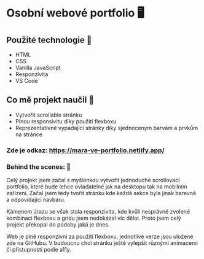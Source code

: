# Osobní webové portfolio 🖥️

## Použité technologie 🎷
- HTML
- CSS
- Vanilla JavaScript
- Responzivita
- VS Code


## Co mě projekt naučil 📖
- Vytvořit scrollable stránku
- Plnou responsivitu díky použití flexboxu
- Reprezentativně vypadající stránky díky sjednoceným barvám a prvkům na stránce

### Zde je odkaz: https://mara-ve-portfolio.netlify.app/ 


### Behind the scenes: 🥂
Celý projekt jsem začal s myšlenkou vytvořit jednoduché scrollovací portfolio, které bude lehce ovladatelné jak na desktopu tak na mobilním zařízení. Začal jsem tedy tvořit stránku kde každá sekce byla jinak barevná a odpovídající navbaru.

Kámenem úrazu se však stala responzivita, kde kvůli nesprávně zvolené kombinaci flexboxu a gridu jsem nedokázal víc dělat. Proto jsem celý projekt překopal do podoby jaká je dnes.

Web je plně responzivní za použití flexboxu, jednotlivé verze jsou uložené zde na GitHubu. V budoucnu chci stránku ještě vylepšit různými animacemi či přístupností podle a11y.


